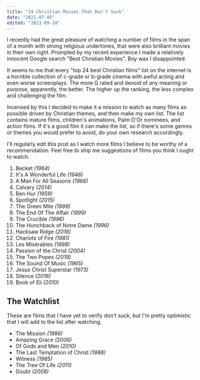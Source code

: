 ```yaml
---
title: "19 Christian Movies That Don't Suck"
date: "2021-07-05"
edited: "2021-09-18"
---
```


I recently had the great pleasure of watching a number of films in the span of a 
month with strong religious undertones, that were also brilliant movies in their 
own right. Prompted by my recent experience I made a relatively innocent Google
search "Best Christian Movies". Boy was I disappointed. 

It seems to me that every "top 24 best Christian films" list on the internet 
is a horrible collection of c-grade or b-grade cinema with awful acting and 
even worse screenplays. The more G rated and devoid of any meaning or purpose,
apparently, the better. The higher up the ranking, the less complex and 
challenging the film.

Incensed by this I decided to make it a mission to watch as many films as 
possible driven by Christian themes, and then make my own list. The list 
contains mature films, children's animations, Palm D'Or nominees, and action 
films. If it's a good film it can make the list, so if there's some genres or
themes you would prefer to avoid, do your own research accordingly. 

I'll regularly edit this post as I watch more films I believe to be worthy of a 
recommendation. Feel free to ship me suggestions of films you think I ought to 
watch. 

1. Becket *(1964)*
2. It's A Wonderful Life *(1946)*
3. A Man For All Seasons *(1966)*
4. Calvary *(2014)*
5. Ben Hur *(1959)*
1. Spotlight *(2015)*
1. The Green Mile *(1999)*
1. The End Of The Affair *(1999)*
1. The Crucible *(1996)*
1. The Hunchback of Notre Dame *(1996)*
1. Hacksaw Ridge *(2016)*
1. Chariots of Fire *(1981)*
1. Les Misérables *(1998)*
1. Passion of the Christ *(2004)*
1. The Two Popes *(2019)*
1. The Sound Of Music *(1965)*
1. Jesus Christ Superstar *(1973)*
1. Silence *(2016)*
1. Book of Eli *(2010)*


## The Watchlist
These are films that I have yet to verify don't suck, but I'm pretty optimistic
that I will add to the list after watching. 
- The Mission *(1986)*
- Amazing Grace *(2006)*
- Of Gods and Men *(2010)*
- The Last Temptation of Christ *(1988)*
- Witness *(1985)*
- The Tree Of Life *(2011)*
- Doubt *(2008)*
